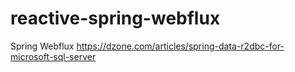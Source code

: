 # reactive-spring-webflux
Spring Webflux
https://dzone.com/articles/spring-data-r2dbc-for-microsoft-sql-server
